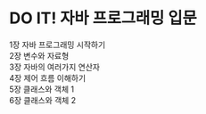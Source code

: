# DO IT! 자바 프로그래밍 입문
1장 자바 프로그래밍 시작하기   
2장 변수와 자료형   
3장 자바의 여러가지 연산자   
4장 제어 흐름 이해하기   
5장 클래스와 객체 1   
6장 클래스와 객체 2   
